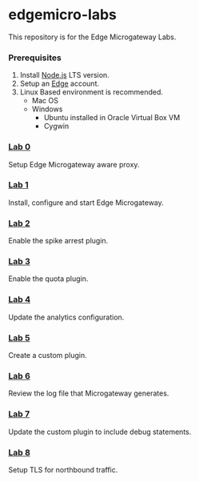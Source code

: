 # edgemicro-labs

This repository is for the Edge Microgateway Labs.  

### Prerequisites
1. Install [Node.js](https://nodejs.org/en/) LTS version.
2. Setup an [Edge](https://accounts2.apigee.com/accounts/sign_up) account.  
3. Linux Based environment is recommended.
   * Mac OS
   * Windows
     * Ubuntu installed in Oracle Virtual Box VM
     * Cygwin

### [Lab 0](https://github.com/swilliams11/edgemicro-labs/tree/master/lab0)

Setup Edge Microgateway aware proxy.  

### [Lab 1](https://github.com/swilliams11/edgemicro-labs/tree/master/lab1)

Install, configure and start Edge Microgateway.  

### [Lab 2](https://github.com/swilliams11/edgemicro-labs/tree/master/lab2)

Enable the spike arrest plugin.

### [Lab 3](https://github.com/swilliams11/edgemicro-labs/tree/master/lab3)

Enable the quota plugin.

### [Lab 4](https://github.com/swilliams11/edgemicro-labs/tree/master/lab4)

Update the analytics configuration.

### [Lab 5](https://github.com/swilliams11/edgemicro-labs/tree/master/lab5)

Create a custom plugin.

### [Lab 6](https://github.com/swilliams11/edgemicro-labs/tree/master/lab6)

Review the log file that Microgateway generates.

### [Lab 7](https://github.com/swilliams11/edgemicro-labs/tree/master/lab7)

Update the custom plugin to include debug statements.  

### [Lab 8](https://github.com/swilliams11/edgemicro-labs/tree/master/lab8)

Setup TLS for northbound traffic.
